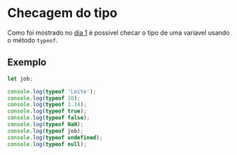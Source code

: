 # Checagem do tipo
Como foi mostrado no [dia 1](/Day-1/Checagem%20do%20tipo.md) é possivel checar o tipo de uma variavel usando o método `typeof`.

## Exemplo
```js
let job;

console.log(typeof 'Leite');
console.log(typeof 10);
console.log(typeof 3.14);
console.log(typeof true);
console.log(typeof false);
console.log(typeof NaN);
console.log(typeof job);
console.log(typeof undefined);
console.log(typeof null);
```

